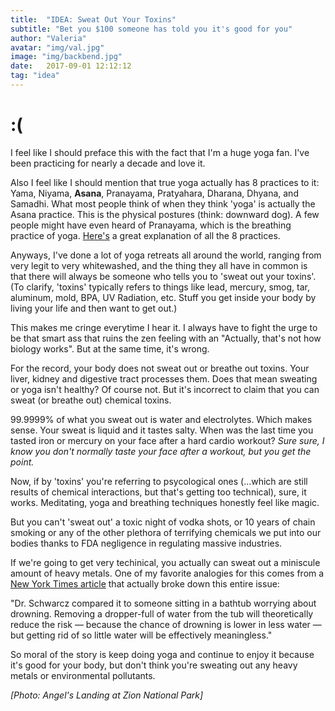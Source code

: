 ```yaml
---
title:  "IDEA: Sweat Out Your Toxins"
subtitle: "Bet you $100 someone has told you it's good for you"
author: "Valeria"
avatar: "img/val.jpg"
image: "img/backbend.jpg"
date:   2017-09-01 12:12:12
tag: "idea"
---
```


# :(

I feel like I should preface this with the fact that I'm a huge yoga fan. I've been practicing for nearly a decade and love it. 

Also I feel like I should mention that true yoga actually has 8 practices to it: Yama, Niyama, <strong>Asana</strong>, Pranayama, Pratyahara, Dharana, Dhyana, and Samadhi. What most people think of when they think 'yoga' is actually the Asana practice. This is the physical postures (think: downward dog). A few people might have even heard of Pranayama, which is the breathing practice of yoga. [Here's](https://www.yogajournal.com/practice/the-eight-limbs) a great explanation of all the 8 practices.

Anyways, I've done a lot of yoga retreats all around the world, ranging from very legit to very whitewashed, and the thing they all have in common is that there will always be someone who tells you to 'sweat out your toxins'. (To clarify, 'toxins' typically refers to things like lead, mercury, smog, tar, aluminum, mold, BPA, UV Radiation, etc. Stuff you get inside your body by living your life and then want to get out.)

This makes me cringe everytime I hear it. I always have to fight the urge to be that smart ass that ruins the zen feeling with an "Actually, that's not how biology works". But at the same time, it's wrong. 

For the record, your body does not sweat out or breathe out toxins. Your liver, kidney and digestive tract processes them. Does that mean sweating or yoga isn't healthy? Of course not. But it's incorrect to claim that you can sweat (or breathe out) chemical toxins.

99.9999% of what you sweat out is water and electrolytes. Which makes sense. Your sweat is liquid and it tastes salty. When was the last time you tasted iron or mercury on your face after a hard cardio workout? <i> Sure sure, I know you don't normally taste your face after a workout, but you get the point. </i>

Now, if by 'toxins' you're referring to psycological ones (...which are still results of chemical interactions, but that's getting too technical), sure, it works. Meditating, yoga and breathing techniques honestly feel like magic. 

But you can't 'sweat out' a toxic night of vodka shots, or 10 years of chain smoking or any of the other plethora of terrifying chemicals we put into our bodies thanks to FDA negligence in regulating massive industries. 

If we're going to get very techinical, you actually can sweat out a miniscule amount of heavy metals. One of my favorite analogies for this comes from a [New York Times article](https://www.nytimes.com/2017/08/18/well/live/can-you-sweat-out-toxins.html?mcubz=1) that actually broke down this entire issue:

"Dr. Schwarcz compared it to someone sitting in a bathtub worrying about drowning. Removing a dropper-full of water from the tub will theoretically reduce the risk — because the chance of drowning is lower in less water — but getting rid of so little water will be effectively meaningless."

So moral of the story is keep doing yoga and continue to enjoy it because it's good for your body, but don't think you're sweating out any heavy metals or environmental pollutants.

*[Photo: Angel's Landing at Zion National Park]*